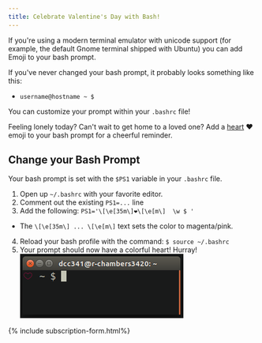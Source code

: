 ```yaml
---
title: Celebrate Valentine's Day with Bash!
---
```


If you're using a modern terminal emulator with unicode support
(for example, the default Gnome terminal shipped with Ubuntu)
you can add Emoji to your bash prompt.

If you've never changed your bash prompt, it probably looks something like this:
* `username@hostname ~ $`

You can customize your prompt within your `.bashrc` file!

Feeling lonely today? Can't wait to get home to a loved one? Add a [heart](https://emojipedia.org/heavy-black-heart/)
:heart: emoji to your bash prompt for a cheerful reminder.

## Change your Bash Prompt

Your bash prompt is set with the `$PS1` variable in your `.bashrc` file.

1. Open up `~/.bashrc` with your favorite editor.
2. Comment out the existing `PS1=...` line
3. Add the following: `PS1='\[\e[35m\]❤\[\e[m\]  \w $ '`
  - The `\[\e[35m\] ... \[\e[m\]` text sets the color to magenta/pink.
4. Reload your bash profile with the command: `$ source ~/.bashrc`
5. Your prompt should now have a colorful heart! Hurray!
![](/assets/images/bash-heart.png)

{% include subscription-form.html%}
